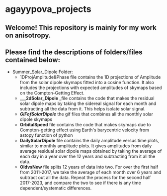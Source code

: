 # agayypova_projects
## Welcome! This repository is mainly for my work on anisotropy. 

## Please find the descriptions of folders/files contained below: 
* Summer_Solar_Dipole Folder:
  - 1DProjAmplitude&Phase file contains the 1D projections of Amplitude from the solar dipole skymaps fitted into a cosine function. It also includes the projections with expected amplitudes of skymaps based on the Compton-Getting Effect.
  - ___**2dSolar_Dipole** _file contains the code that makes the residual solar dipole maps by taking the sidereal signal for each month and subtracting all the data from it. This helps isolate solar signal.
  - _**GIFofSolarDipole**_ the gif files that combines all the monthly solar dipole skymaps
  - **OrbitalSpeed** file contains the code that makes skymaps due to Compton-getting effect using Earth's barycentric velocity from astopy function of python
  - **DailySolarDipole** file contains the daily amplitude versus time plots, similar to monthly amplitude plots. It gives amplitudes from daily average residual solar dipole maps obtained by taking the average of each day in a year over the 12 years and subtracting from it all the data. 
  - **OldvsNew** file splits 12 years of data into two. For over the first half from 2011-2017, we take the average of each month over 6 years and subtract out all the data. Repeat the process for the second half 2017-2023, and compare the two to see if there is any time dependent/systematic differences.
